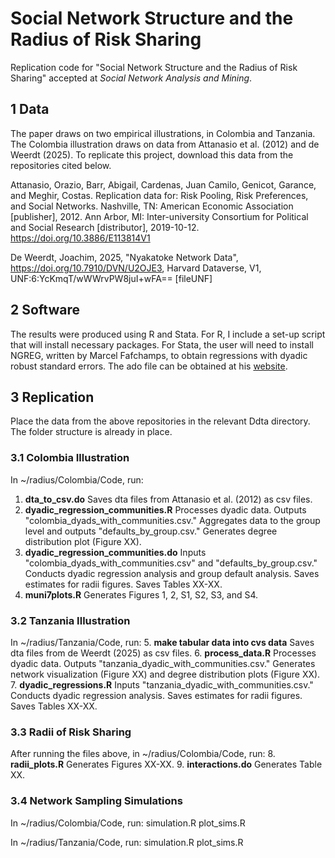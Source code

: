# Social Network Structure and the Radius of Risk Sharing
Replication code for "Social Network Structure and the Radius of Risk Sharing" accepted at _Social Network Analysis and Mining_. 

## 1 Data
The paper draws on two empirical illustrations, in Colombia and Tanzania. The Colombia illustration draws on data from Attanasio et al. (2012) and de Weerdt (2025). To replicate this project, download this data from the repositories cited below.

Attanasio, Orazio, Barr, Abigail, Cardenas, Juan Camilo, Genicot, Garance, and Meghir, Costas. Replication data for: Risk Pooling, Risk Preferences, and Social Networks. Nashville, TN: American Economic Association [publisher], 2012. Ann Arbor, MI: Inter-university Consortium for Political and Social Research [distributor], 2019-10-12. https://doi.org/10.3886/E113814V1

De Weerdt, Joachim, 2025, "Nyakatoke Network Data", https://doi.org/10.7910/DVN/U2OJE3, Harvard Dataverse, V1, UNF:6:YcKmqT/wWWrvPW8juI+wFA== [fileUNF]

## 2 Software
The results were produced using R and Stata. For R, I include a set-up script that will install necessary packages. For Stata, the user will need to install NGREG, written by Marcel Fafchamps, to obtain regressions with dyadic robust standard errors. The ado file can be obtained at his [website](https://web.stanford.edu/~fafchamp/resources.html).

## 3 Replication
Place the data from the above repositories in the relevant Ddta directory. The folder structure is already in place.

### 3.1 Colombia Illustration
In ~/radius/Colombia/Code, run:
1. **dta_to_csv.do**
   Saves dta files from Attanasio et al. (2012) as csv files.
2. **dyadic_regression_communities.R**
   Processes dyadic data. Outputs "colombia_dyads_with_communities.csv." Aggregates data to the group level and outputs "defaults_by_group.csv." Generates degree distribution plot (Figure XX).
3. **dyadic_regression_communities.do**
   Inputs "colombia_dyads_with_communities.csv" and "defaults_by_group.csv." Conducts dyadic regression analysis and group default analysis. Saves estimates for radii figures. Saves Tables XX-XX.
4. **muni7plots.R**
   Generates Figures 1, 2, S1, S2, S3, and S4.

### 3.2 Tanzania Illustration
In ~/radius/Tanzania/Code, run:
5. **make tabular data into cvs data**
   Saves dta files from de Weerdt (2025) as csv files.
6. **process_data.R**
   Processes dyadic data. Outputs "tanzania_dyadic_with_communities.csv." Generates network visualization (Figure XX) and degree distribution plots (Figure XX).
7. **dyadic_regressions.R**
   Inputs "tanzania_dyadic_with_communities.csv." Conducts dyadic regression analysis. Saves estimates for radii figures. Saves Tables XX-XX.

### 3.3 Radii of Risk Sharing
After running the files above, in ~/radius/Colombia/Code, run:
8. **radii_plots.R**
   Generates Figures XX-XX.
9. **interactions.do**
  Generates Table XX.

### 3.4 Network Sampling Simulations
In ~/radius/Colombia/Code, run:
simulation.R
plot_sims.R

In ~/radius/Tanzania/Code, run:
simulation.R
plot_sims.R
